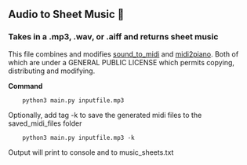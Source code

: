 ## Audio to Sheet Music 🎵

### Takes in a .mp3, .wav, or .aiff and returns sheet music

This file combines and modifies [sound_to_midi](https://github.com/tiagoft/audio_to_midi) and [midi2piano](https://github.com/tgstation/tgstation/blob/master/tools/midi2piano/midi2piano.py). Both of which are under a GENERAL PUBLIC LICENSE which permits copying, distributing and modifying.


**Command**
```
    python3 main.py inputfile.mp3
```

Optionally, add tag -k to save the generated midi files to the saved_midi_files folder
```
    python3 main.py inputfile.mp3 -k
```

Output will print to console and to music_sheets.txt